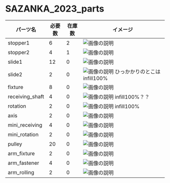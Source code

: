 
# SAZANKA_2023_parts
| パーツ名      | 必要数 | 在庫数 | イメージ                           |
| ------------- | ------ | ------ | ---------------------------------- |
| stopper1      | 6      | 2      | ![画像の説明](stopper1.png)  |
| stopper2      | 4      | 1      | ![画像の説明](stopper2.png)  |
| slide1      | 12      | 0      | ![画像の説明](slide1.png)  |
| slide2      | 2      | 0     |  ![画像の説明](slide2.png) ひっかかりのとこはinfill100% |
| fixture      | 8      | 0      | ![画像の説明](fixture.png)  |
| receiving_shaft    | 4      | 0      | ![画像の説明](receiving_shaft.png) infill100%？？ |
| rotation      | 2      | 0     |  ![画像の説明](rotation.png) infill100% |
| axis     | 2      | 0      | ![画像の説明](axis.png)  |
|mini_receiving   | 4      | 0      | ![画像の説明](mini_receiving.png)  |
| mini_rotation     | 2      | 0      | ![画像の説明](mini_rotation.png)  |
|pulley   | 20      | 0      | ![画像の説明](pulley.png)  |
| arm_fixture    | 2      | 0      | ![画像の説明](arm_fixture.png)  |
|arm_fastener   | 4      | 0      | ![画像の説明](arm_fastener.png)  |
|arm_rolling   | 2      | 0      | ![画像の説明](arm_rolling.png)  |

